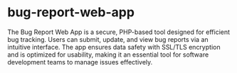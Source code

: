 # bug-report-web-app
The Bug Report Web App is a secure, PHP-based tool designed for efficient bug tracking. Users can submit, update, and view bug reports via an intuitive interface. The app ensures data safety with SSL/TLS encryption and is optimized for usability, making it an essential tool for software development teams to manage issues effectively.
